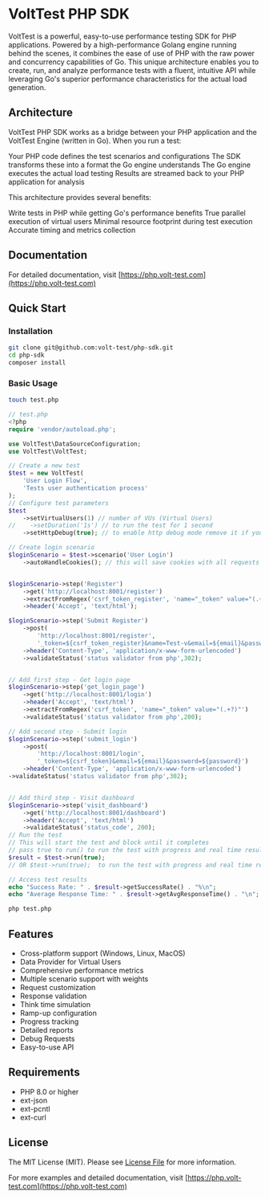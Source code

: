 # VoltTest PHP SDK

VoltTest is a powerful, easy-to-use performance testing SDK for PHP applications.
Powered by a high-performance Golang engine running behind the scenes,
it combines the ease of use of PHP with the raw power and concurrency capabilities of Go.
This unique architecture enables you to create, run, and analyze performance tests with a fluent,
intuitive API while leveraging Go's superior performance characteristics for the actual load generation.

## Architecture
VoltTest PHP SDK works as a bridge between your PHP application and the VoltTest Engine (written in Go). When you run a test:

Your PHP code defines the test scenarios and configurations
The SDK transforms these into a format the Go engine understands
The Go engine executes the actual load testing
Results are streamed back to your PHP application for analysis

This architecture provides several benefits:

Write tests in PHP while getting Go's performance benefits
True parallel execution of virtual users
Minimal resource footprint during test execution
Accurate timing and metrics collection

## Documentation

For detailed documentation, visit [https://php.volt-test.com](https://php.volt-test.com)

## Quick Start

### Installation

```bash
git clone git@github.com:volt-test/php-sdk.git
cd php-sdk
composer install
```

### Basic Usage
```bash
touch test.php
```
```php
// test.php
<?php
require 'vendor/autoload.php';

use VoltTest\DataSourceConfiguration;
use VoltTest\VoltTest;

// Create a new test
$test = new VoltTest(
    'User Login Flow',
    'Tests user authentication process'
);
// Configure test parameters
$test
    ->setVirtualUsers(1) // number of VUs (Virtual Users)
//    ->setDuration('1s') // to run the test for 1 second
    ->setHttpDebug(true); // to enable http debug mode remove it if you don't want to see the http debug

// Create login scenario
$loginScenario = $test->scenario('User Login')
    ->autoHandleCookies(); // this will save cookies with all requests in this scenario


$loginScenario->step('Register')
    ->get('http://localhost:8001/register')
    ->extractFromRegex('csrf_token_register', 'name="_token" value="(.+?)"') // Extract the csrf token to submit a form
    ->header('Accept', 'text/html');

$loginScenario->step('Submit Register')
    ->post(
        'http://localhost:8001/register',
        '_token=${csrf_token_register}&name=Test-v&email=${email}&password=${password}&password_confirmation=${password}') // send data with extracted data and source file
    ->header('Content-Type', 'application/x-www-form-urlencoded')
    ->validateStatus('status validator from php',302);


// Add first step - Get login page
$loginScenario->step('get_login_page')
    ->get('http://localhost:8001/login')
    ->header('Accept', 'text/html')
    ->extractFromRegex('csrf_token', 'name="_token" value="(.+?)"')
    ->validateStatus('status validator from php',200);

// Add second step - Submit login
$loginScenario->step('submit_login')
    ->post(
        'http://localhost:8001/login',
        '_token=${csrf_token}&email=${email}&password=${password}')
    ->header('Content-Type', 'application/x-www-form-urlencoded')
->validateStatus('status validator from php',302);


// Add third step - Visit dashboard
$loginScenario->step('visit_dashboard')
    ->get('http://localhost:8001/dashboard')
    ->header('Accept', 'text/html')
    ->validateStatus('status_code', 200);
// Run the test 
// This will start the test and block until it completes
// pass true to run() to run the test with progress and real time results
$result = $test->run(true);
// OR $test->run(true);  to run the test with progress and real time results

// Access test results
echo "Success Rate: " . $result->getSuccessRate() . "%\n";
echo "Average Response Time: " . $result->getAvgResponseTime() . "\n";
```

```bash
php test.php
```

## Features

- Cross-platform support (Windows, Linux, MacOS)
- Data Provider for Virtual Users
- Comprehensive performance metrics
- Multiple scenario support with weights
- Request customization
- Response validation
- Think time simulation
- Ramp-up configuration
- Progress tracking
- Detailed reports
- Debug Requests
- Easy-to-use API

## Requirements

- PHP 8.0 or higher
- ext-json
- ext-pcntl
- ext-curl

## License

The MIT License (MIT). Please see [License File](LICENSE.md) for more information.

For more examples and detailed documentation, visit [https://php.volt-test.com](https://php.volt-test.com)
